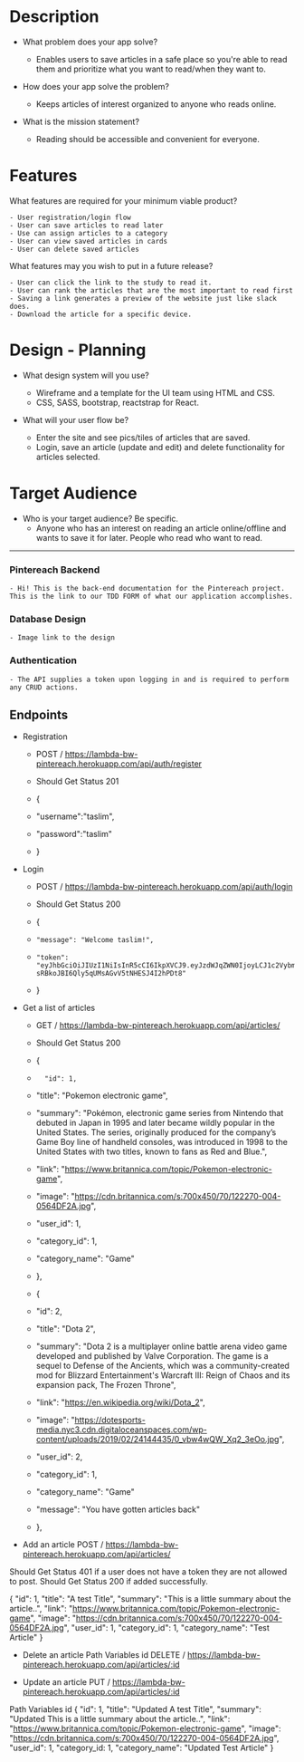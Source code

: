 # Description

- What problem does your app solve?
	- Enables users to save articles in a safe place so you're able to read them and prioritize what you want to read/when they want to.

- How does your app solve the problem?
	- Keeps articles of interest organized to anyone who reads online. 

- What is the mission statement?
	- Reading should be accessible and convenient for everyone.


# Features

What features are required for your minimum viable product?

	- User registration/login flow
	- User can save articles to read later
	- Use can assign articles to a category
	- User can view saved articles in cards
	- User can delete saved articles


What features may you wish to put in a future release?

	- User can click the link to the study to read it.
	- User can rank the articles that are the most important to read first
	- Saving a link generates a preview of the website just like slack does.
	- Download the article for a specific device. 

# Design - Planning

- What design system will you use?
	- Wireframe and a template for the UI team using HTML and CSS.
	- CSS, SASS, bootstrap, reactstrap for React.

- What will your user flow be? 
	- Enter the site and see pics/tiles of articles that are saved. 
	- Login, save an article (update and edit) and delete functionality for articles selected.

# Target Audience

- Who is your target audience? Be specific.
	- Anyone who has an interest on reading an article online/offline and wants to save it for later. People who read who want to read. 

--------------------------------------------------------------------------------------------------------------------------------------------------------------

### Pintereach Backend
	- Hi! This is the back-end documentation for the Pintereach project. This is the link to our TDD FORM of what our application accomplishes.

### Database Design
	- Image link to the design

### Authentication
	- The API supplies a token upon logging in and is required to perform any CRUD actions.

## Endpoints
- Registration
	- POST / https://lambda-bw-pintereach.herokuapp.com/api/auth/register

	- Should Get Status 201
	- {
	- 	"username":"taslim",
	- 	"password":"taslim"
	- }
- Login
	- POST / https://lambda-bw-pintereach.herokuapp.com/api/auth/login

	- Should Get Status 200
	- {
	-     "message": "Welcome taslim!",
	-     "token": "eyJhbGciOiJIUzI1NiIsInR5cCI6IkpXVCJ9.eyJzdWJqZWN0IjoyLCJ1c2VybmFtZSI6InJveCIsImlhdCI6MTU2MTM5ODcxNCwiZXhwIjoxNTYyMzQ5MTE0fQ.TUGs2t-sRBkoJBI6Qly5qUMsAGvV5tNHESJ4I2hPDt8"
	- }
- Get a list of articles
	- GET / https://lambda-bw-pintereach.herokuapp.com/api/articles/

	- Should Get Status 200
	- {
	-       "id": 1,
	- 	"title": "Pokemon electronic game",
	- 	"summary": "Pokémon, electronic game series from Nintendo that debuted in Japan in 1995 and later became wildly popular in the United States. The series, originally produced for the company’s Game Boy line of handheld consoles, was introduced in 1998 to the United States with two titles, known to fans as Red and Blue.",
	- 	"link": "https://www.britannica.com/topic/Pokemon-electronic-game",
	- 	"image": "https://cdn.britannica.com/s:700x450/70/122270-004-0564DF2A.jpg",
	- 	"user_id": 1,
	- 	"category_id": 1, 
	- 	"category_name": "Game"
	- },
	- {
	- 	"id": 2,
	- 	"title": "Dota 2",
	- 	"summary": "Dota 2 is a multiplayer online battle arena video game developed and published by Valve Corporation. The game is a sequel to Defense of the Ancients, which was a community-created mod for Blizzard Entertainment's Warcraft III: Reign of Chaos and its expansion pack, The Frozen Throne",
	- 	"link": "https://en.wikipedia.org/wiki/Dota_2",
	- 	"image": "https://dotesports-media.nyc3.cdn.digitaloceanspaces.com/wp-content/uploads/2019/02/24144435/0_vbw4wQW_Xq2_3eOo.jpg",
	- 	"user_id": 2,
	- 	"category_id": 1, 
	- 	"category_name": "Game"
	- 	"message": "You have gotten articles back"
	- },
- Add an article
POST / https://lambda-bw-pintereach.herokuapp.com/api/articles/

Should Get Status 401 if a user does not have a token they are not allowed to post.
Should Get Status 200 if added successfully.

 {
    "id": 1,
	"title": "A test Title",
	"summary": "This is a little summary about the article..",
	"link": "https://www.britannica.com/topic/Pokemon-electronic-game",
	"image": "https://cdn.britannica.com/s:700x450/70/122270-004-0564DF2A.jpg",
	"user_id": 1,
	"category_id": 1,
	"category_name": "Test Article"
}

- Delete an article
Path Variables id
DELETE / https://lambda-bw-pintereach.herokuapp.com/api/articles/:id

- Update an article
PUT / https://lambda-bw-pintereach.herokuapp.com/api/articles/:id

Path Variables id
 {
    "id": 1,
	"title": "Updated A test Title",
	"summary": "Updated This is a little summary about the article..",
	"link": "https://www.britannica.com/topic/Pokemon-electronic-game",
	"image": "https://cdn.britannica.com/s:700x450/70/122270-004-0564DF2A.jpg",
	"user_id": 1,
	"category_id: 1,
	"category_name": "Updated Test Article"
}
